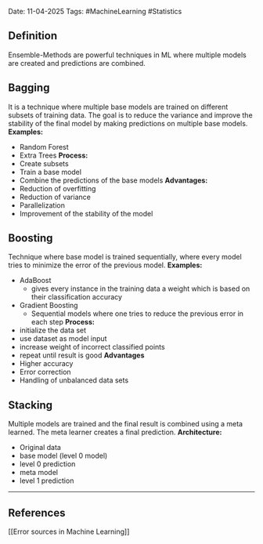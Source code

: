 Date: 11-04-2025
Tags: #MachineLearning #Statistics 
## Definition
Ensemble-Methods are powerful techniques in ML where multiple models are created and predictions are combined.
## Bagging
It is a technique where multiple base models are trained on different subsets of training data. The goal is to reduce the variance and improve the stability of the final model by making predictions on multiple base models.
**Examples:**
- Random Forest
- Extra Trees
**Process:**
- Create subsets
- Train a base model
- Combine the predictions of the base models
**Advantages:**
- Reduction of overfitting
- Reduction of variance
- Parallelization
- Improvement of the stability of the model
## Boosting
Technique where base model is trained sequentially, where every model tries to minimize the error of the previous model. 
**Examples:**
- AdaBoost
	- gives every instance in the training data a weight which is based on their classification accuracy
- Gradient Boosting
	- Sequential models where one tries to reduce the previous error in each step
**Process:**
- initialize the data set
- use dataset as model input
- increase weight of incorrect classified points
- repeat until result is good
**Advantages**
- Higher accuracy
- Error correction
- Handling of unbalanced data sets
## Stacking
Multiple models are trained and the final result is combined using a meta learned. The meta learner creates a final prediction.
**Architecture:**
- Original data
- base model (level 0 model)
- level 0 prediction
- meta model
- level 1 prediction

---
## References
[[Error sources in Machine Learning]]